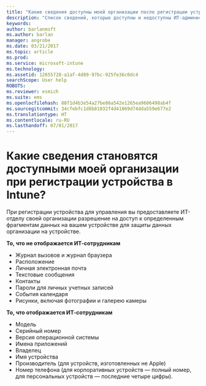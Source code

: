 ```yaml
---
title: "Какие сведения доступны моей организации после регистрации устройства? | Документация Майкрософт"
description: "Список сведений, которые доступны и недоступны ИТ-администратору на управляемом устройстве."
keywords: 
author: barlanmsft
ms.author: barlan
manager: angrobe
ms.date: 03/21/2017
ms.topic: article
ms.prod: 
ms.service: microsoft-intune
ms.technology: 
ms.assetid: 12655728-a1af-4d89-97bc-925fe36c0dc4
searchScope: User help
ROBOTS: 
ms.reviewer: esmich
ms.suite: ems
ms.openlocfilehash: 88f1d4b3e54a27be86a542e1265ea9606498ab4f
ms.sourcegitcommit: 34cfebfc1d8b81032f4d41869d74dda559e677e2
ms.translationtype: HT
ms.contentlocale: ru-RU
ms.lasthandoff: 07/01/2017
---
```

# <a name="what-information-can-my-company-see-when-i-enroll-my-device-in-intune"></a>Какие сведения становятся доступными моей организации при регистрации устройства в Intune?

При регистрации устройства для управления вы предоставляете ИТ-отделу своей организации разрешение на доступ к определенным фрагментам данных на вашем устройстве для защиты данных организации на устройстве.

**То, что не отображается ИТ-сотрудникам**

- Журнал вызовов и журнал браузера
-   Расположение
- Личная электронная почта
- Текстовые сообщения
- Контакты
-   Пароли для личных учетных записей
- События календаря
- Рисунки, включая фотографии и галерею камеры

**То, что отображается ИТ-сотрудникам**

-   Модель
-   Серийный номер
-   Версия операционной системы
-   Имена приложений
-   Владелец
-   Имя устройства
-   Производитель (для устройств, изготовленных не Apple)
-   Номер телефона (для корпоративных устройств — полный номер, для персональных устройств — последние четыре цифры).
